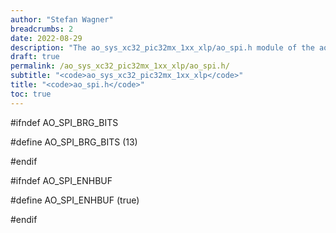 ```yaml
---
author: "Stefan Wagner"
breadcrumbs: 2
date: 2022-08-29
description: "The ao_sys_xc32_pic32mx_1xx_xlp/ao_spi.h module of the ao real-time operating system."
draft: true
permalink: /ao_sys_xc32_pic32mx_1xx_xlp/ao_spi.h/ 
subtitle: "<code>ao_sys_xc32_pic32mx_1xx_xlp</code>"
title: "<code>ao_spi.h</code>"
toc: true
---
```


#ifndef AO_SPI_BRG_BITS

#define AO_SPI_BRG_BITS     (13)

#endif

#ifndef AO_SPI_ENHBUF

#define AO_SPI_ENHBUF       (true)

#endif

